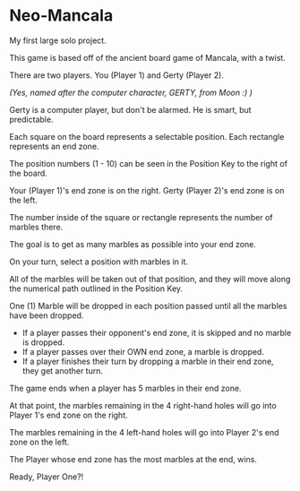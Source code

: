 # Neo-Mancala

My first large solo project. 

This game is based off of the ancient board game of Mancala, with a twist.

There are two players. You (Player 1) and Gerty (Player 2). 

*(Yes, named after the computer character, GERTY, from Moon :) )*

Gerty is a computer player, but don't be alarmed. He is smart, but predictable.

Each square on the board represents a selectable position. Each rectangle represents an end zone.

The position numbers (1 - 10) can be seen in the Position Key to the right of the board.

Your (Player 1)'s end zone is on the right. Gerty (Player 2)'s end zone is on the left.

The number inside of the square or rectangle represents the number of marbles there.  

The goal is to get as many marbles as possible into your end zone.

On your turn, select a position with marbles in it. 

All of the marbles will be taken out of that position, and they will move along the numerical path outlined in the Position Key.

One (1) Marble will be dropped in each position passed until all the marbles have been dropped.

* If a player passes their opponent's end zone, it is skipped and no marble is dropped.
* If a player passes over their OWN end zone, a marble is dropped.
* If a player finishes their turn by dropping a marble in their end zone, they get another turn.

The game ends when a player has 5 marbles in their end zone.

At that point, the marbles remaining in the 4 right-hand holes will go into Player 1's end zone on the right.

The marbles remaining in the 4 left-hand holes will go into Player 2's end zone on the left. 

The Player whose end zone has the most marbles at the end, wins.

Ready, Player One?!

